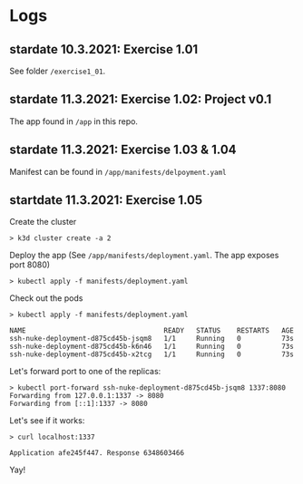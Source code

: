 # Logs

## stardate 10.3.2021: Exercise 1.01

See folder ```/exercise1_01```.

## stardate 11.3.2021: Exercise 1.02: Project v0.1

The app found in ```/app``` in this repo.

## stardate 11.3.2021: Exercise 1.03 & 1.04

Manifest can be found in ```/app/manifests/delpoyment.yaml```

## startdate 11.3.2021: Exercise 1.05

Create the cluster
```
> k3d cluster create -a 2
```

Deploy the app (See ```/app/manifests/deployment.yaml```. The app exposes port 8080)
```
> kubectl apply -f manifests/deployment.yaml
```

Check out the pods
```
> kubectl apply -f manifests/deployment.yaml

NAME                                  READY   STATUS    RESTARTS   AGE
ssh-nuke-deployment-d875cd45b-jsqm8   1/1     Running   0          73s
ssh-nuke-deployment-d875cd45b-k6n46   1/1     Running   0          73s
ssh-nuke-deployment-d875cd45b-x2tcg   1/1     Running   0          73s

```

Let's forward port to one of the replicas:

```
> kubectl port-forward ssh-nuke-deployment-d875cd45b-jsqm8 1337:8080
Forwarding from 127.0.0.1:1337 -> 8080
Forwarding from [::1]:1337 -> 8080
```

Let's see if it works:
```
> curl localhost:1337

Application afe245f447. Response 6348603466
```
Yay!